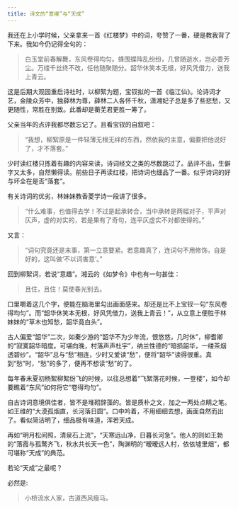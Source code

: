```yaml
---
title: 诗文的“意境”与“天成”
---
```


我还在上小学时候，父亲拿来一首《红楼梦》中的词，夸赞了一番，硬是教我背了下来。我如今仍记得全句的：

> 白玉堂前春解舞，东风卷得均匀。蜂围蝶阵乱纷纷，几曾随逝水，岂必委芳尘。万缕千丝终不改，任他随聚随分。韶华休笑本无根，好风凭借力，送我上青云。

这是后期大观园重启诗社时，以柳絮为题，宝钗拟的一首《临江仙》。论诗词才艺，金陵众芳中，独薛林为尊，薛林二人各怀千秋，潇湘妃子总是多了些悲愁，又更随性，常胜在别致。此番却是蘅芜君更胜一筹了。

父亲当年的点评我都尽数忘记了。且看宝钗的自叙吧：

> “我想，柳絮原是一件轻薄无根无绊的东西，然依我的主意，偏要把他说好了，才不落套。”

少时读红楼只拣着有趣的内容来读，诗词经文之类的尽数跳过了。品评不出，生僻字又太多，自然懒得读。前些日子再读红楼，把诗词也细品了一番。似乎诗词的好与坏全在是否“落套”。

有关诗词的优劣，林妹妹教香菱学诗一段讲了很多。

> “什么难事，也值得去学！不过是起承转合，当中承转是两幅对子，平声对仄声，虚的对实的，若是果有了奇句，连平仄虚实不对都使得的。”

又言：

> “词句究竟还是末事，第一立意要紧。若意趣真了，连词句不用修饰，自是好的，这叫做‘不以词害意’。”

回到柳絮词，若说“意趣”。湘云的《如梦令》中也有一句甚佳：

> 且住，且住！莫使春光别去。

口里嚼着这几个字，便能在脑海里勾出画面感来。却还是比不上宝钗一句“东风卷得均匀”。而“韶华休笑本无根，好风凭借力，送我上青云！”，从立意上便胜于林妹妹的“草木也知愁，韶华竟白头”。

古人偏爱“韶华”二次，如秦少游的“韶华不为少年流，恨悠悠，几时休”，柳耆卿的“寂寞韶华暗度。可堪向晚，村落声声杜宇”，纳兰性德的“暗损韶华，一缕茶烟透碧纱”。“韶华”总与“愁”相连，少时又爱读“愁”，便将“韶华”读得很重。真到“愁”时，“愁”的多了，便再不想读“愁”的了。

每年春末夏初杨絮柳絮纷飞的时候，以往总想着“飞絮落花时候，一登楼”，如今却要瞧着“东风”如何将它“卷得均匀”。

自古诗词意境俱佳者，皆不是堆砌辞藻的。皆是质朴之文，加之一两处点睛之笔。如王维的“大漠孤烟直，长河落日圆”。口中吟着，不用细细去想，画面自然而出了。看似简洁明了，细品极有味道，浑若天成。

再如“明月松间照，清泉石上流”，“天寒远山净，日暮长河急”。他人的则如王勃的“落霞与孤鹜齐飞，秋水共长天一色”，陶渊明的“暧暧远人村，依依墟里烟”，都可堪称“天成”的典范。

若论“天成”之最呢？

必然是:

> 小桥流水人家，古道西风瘦马。
